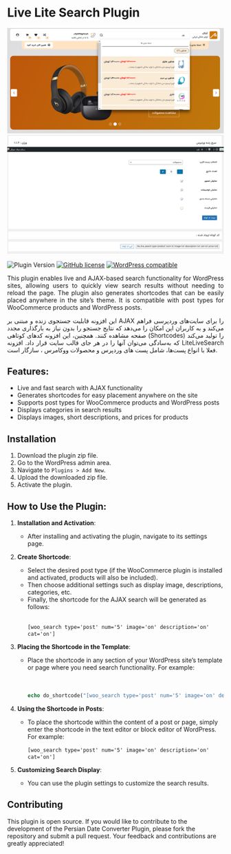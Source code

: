 # Live Lite Search Plugin

![](2.png)
![](1.png)

![Plugin Version](https://img.shields.io/badge/version-1.1.2-blue)
[![GitHub license](https://img.shields.io/badge/license-GPL%202-gold.svg)](https://opensource.org/licenses/GPL-2.0)
[![WordPress compatible](https://img.shields.io/badge/WordPress-6.0%2B-brightgreen.svg)](https://wordpress.org/)

<p align="justify">
This plugin enables live and AJAX-based search functionality for WordPress sites, allowing users to quickly view search results without needing to reload the page. The plugin also generates shortcodes that can be easily placed anywhere in the site’s theme. It is compatible with post types for WooCommerce products and WordPress posts.
</p>
<p align="justify">
   این افزونه قابلیت جستجوی زنده و مبتنی بر AJAX را برای سایت‌های وردپرسی فراهم می‌کند و به کاربران این امکان را می‌دهد که نتایج جستجو را بدون نیاز به بارگذاری مجدد صفحه مشاهده کنند. همچنین، این افزونه کدهای کوتاهی (Shortcodes) را تولید می‌کند که به‌سادگی می‌توان آنها را در هر جای قالب سایت قرار داد. افزونه LiteLiveSearch فعلا با انواع پست‌ها، شامل پست های وردپرس  و محصولات ووکامرس ، سازگار است.
</p>

## Features:

* Live and fast search with AJAX functionality
* Generates shortcodes for easy placement anywhere on the site
* Supports post types for WooCommerce products and WordPress posts
* Displays categories in search results
* Displays images, short descriptions, and prices for products

## Installation

1. Download the plugin zip file.
2. Go to the WordPress admin area.
3. Navigate to `Plugins > Add New`.
4. Upload the downloaded zip file.
5. Activate the plugin.

## How to Use the Plugin:

1. **Installation and Activation**: 
   - After installing and activating the plugin, navigate to its settings page.

2. **Create Shortcode**:
   - Select the desired post type (if the WooCommerce plugin is installed and activated, products will also be included).
   - Then choose additional settings such as display image, descriptions, categories, etc.
   - Finally, the shortcode for the AJAX search will be generated as follows:
     ```

     [woo_search type='post' num='5' image='on' description='on' cat='on']
     
     ```

3. **Placing the Shortcode in the Template**:
   - Place the shortcode in any section of your WordPress site’s template or page where you need search functionality. For example:

     ```php


     echo do_shortcode("[woo_search type='post' num='5' image='on' description='on' cat='on']");

     ```

4. **Using the Shortcode in Posts**:
   - To place the shortcode within the content of a post or page, simply enter the shortcode in the text editor or block editor of WordPress. For example:
     ```
     [woo_search type='post' num='5' image='on' description='on' cat='on']
     ```

5. **Customizing Search Display**:
   - You can use the plugin settings to customize the search results.

## Contributing

This plugin is open source. If you would like to contribute to the development of the Persian Date Converter Plugin, please fork the repository and submit a pull request. Your feedback and contributions are greatly appreciated!
